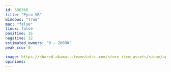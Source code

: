 ```yaml
---
id: 586360
title: "Pyro VR"
windows: "true"
mac: "false"
linux: false
positive: 35
negative: 32
estimated_owners: "0 - 20000"
peak_ccu: 0

image: https://shared.akamai.steamstatic.com/store_item_assets/steam/apps/586360/header.jpg?t=1486626988
opinions:
---
```

